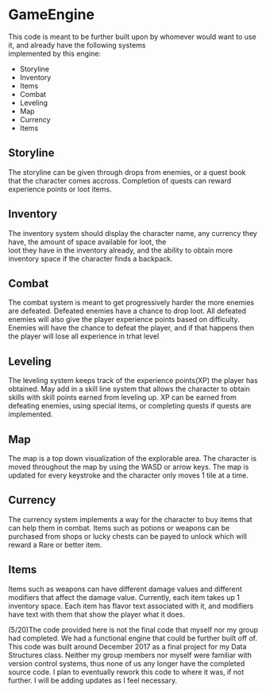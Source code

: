 # GameEngine
This code is meant to be further built upon by whomever would want to use it, and already have the following systems  
implemented by this engine:
- Storyline
- Inventory
- Items
- Combat
- Leveling
- Map
- Currency
- Items
  
## Storyline  
The storyline can be given through drops from enemies, or a quest book that the character comes accross. Completion of quests can reward experience points or loot items.<br/>

## Inventory  
The inventory system should display the character name, any currency they have, the amount of space available for loot, the  
loot they have in the inventory already, and the ability to obtain more inventory space if the character finds a backpack.<br/>

## Combat  
The combat system is meant to get progressively harder the more enemies are defeated. Defeated enemies have a chance to drop loot. All defeated enemies will also give the player experience points based on difficulty. Enemies will have the chance to defeat the player, and if that happens then the player will lose all experience in trhat level<br/>

## Leveling  
The leveling system keeps track of the experience points(XP) the player has obtained. May add in a skill line system that allows the character to obtain skills with skill points earned from leveling up. XP can be earned from defeating enemies, using special items, or completing quests if quests are implemented.<br/>

## Map  
The map is a top down visualization of the explorable area. The character is moved throughout the map by using the WASD or arrow keys.
The map is updated for every keystroke and the character only moves 1 tile at a time.<br/>

## Currency  
The currency system implements a way for the character to buy items that can help them in combat. Items such as potions or weapons can 
be purchased from shops or lucky chests can be payed to unlock which will reward a Rare or better item.<br/>

## Items  
Items such as weapons can have different damage values and different modifiers that affect the damage value. Currently, each item takes up 1 inventory space. Each item has flavor text associated with it, and modifiers have text with them that show the player what it does.<br/>

(5/20)The code provided here is not the final code that myself nor my group had completed. We had a functional
engine that could be further built off of. This code was built around December 2017 as a final project for my Data Structures class.
Neither my group members nor myself were familiar with version control systems, thus none of us any longer have the completed source code. I plan to eventually rework this code to where it was, if not further. I will be adding updates as I feel necessary.
